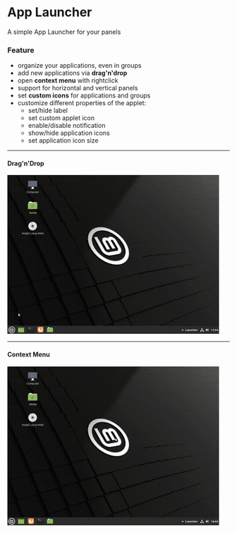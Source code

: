 # App Launcher

A simple App Launcher for your panels

### Feature

-   organize your applications, even in groups
-   add new applications via **drag'n'drop**
-   open **context menu** with rightclick
-   support for horizontal and vertical panels
-   set **custom icons** for applications and groups
-   customize different properties of the applet:
    -   set/hide label
    -   set custom applet icon
    -   enable/disable notification
    -   show/hide application icons
    -   set application icon size

---

#### Drag'n'Drop

<img src="https://raw.githubusercontent.com/mchilli/cinnamon-spices/master/applets/app-launcher%40mchilli/drag'n'drop%20demo.gif" width="480" alt="Drag'n'Drop Demo"/>

---

#### Context Menu

<img src="https://raw.githubusercontent.com/mchilli/cinnamon-spices/master/applets/app-launcher%40mchilli/context%20demo.gif" width="480" alt="Context Demo"/>
